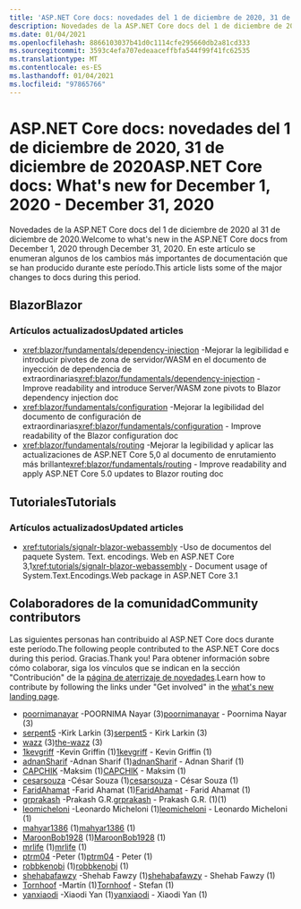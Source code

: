 ```yaml
---
title: 'ASP.NET Core docs: novedades del 1 de diciembre de 2020, 31 de diciembre de 2020'
description: Novedades de la ASP.NET Core docs del 1 de diciembre de 2020, 31 de diciembre de 2020.
ms.date: 01/04/2021
ms.openlocfilehash: 8866103037b41d0c1114cfe295660db2a81cd333
ms.sourcegitcommit: 3593c4efa707edeaaceffbfa544f99f41fc62535
ms.translationtype: MT
ms.contentlocale: es-ES
ms.lasthandoff: 01/04/2021
ms.locfileid: "97865766"
---
```

# <a name="aspnet-core-docs-whats-new-for-december-1-2020---december-31-2020"></a><span data-ttu-id="dbc81-103">ASP.NET Core docs: novedades del 1 de diciembre de 2020, 31 de diciembre de 2020</span><span class="sxs-lookup"><span data-stu-id="dbc81-103">ASP.NET Core docs: What's new for December 1, 2020 - December 31, 2020</span></span>

<span data-ttu-id="dbc81-104">Novedades de la ASP.NET Core docs del 1 de diciembre de 2020 al 31 de diciembre de 2020.</span><span class="sxs-lookup"><span data-stu-id="dbc81-104">Welcome to what's new in the ASP.NET Core docs from December 1, 2020 through December 31, 2020.</span></span> <span data-ttu-id="dbc81-105">En este artículo se enumeran algunos de los cambios más importantes de documentación que se han producido durante este período.</span><span class="sxs-lookup"><span data-stu-id="dbc81-105">This article lists some of the major changes to docs during this period.</span></span>

## <a name="blazor"></a><span data-ttu-id="dbc81-106">Blazor</span><span class="sxs-lookup"><span data-stu-id="dbc81-106">Blazor</span></span>

### <a name="updated-articles"></a><span data-ttu-id="dbc81-107">Artículos actualizados</span><span class="sxs-lookup"><span data-stu-id="dbc81-107">Updated articles</span></span>

- <span data-ttu-id="dbc81-108"><xref:blazor/fundamentals/dependency-injection> -Mejorar la legibilidad e introducir pivotes de zona de servidor/WASM en el documento de inyección de dependencia de extraordinarias</span><span class="sxs-lookup"><span data-stu-id="dbc81-108"><xref:blazor/fundamentals/dependency-injection> - Improve readability and introduce Server/WASM zone pivots to Blazor dependency injection doc</span></span>
- <span data-ttu-id="dbc81-109"><xref:blazor/fundamentals/configuration> -Mejorar la legibilidad del documento de configuración de extraordinarias</span><span class="sxs-lookup"><span data-stu-id="dbc81-109"><xref:blazor/fundamentals/configuration> - Improve readability of the Blazor configuration doc</span></span>
- <span data-ttu-id="dbc81-110"><xref:blazor/fundamentals/routing> -Mejorar la legibilidad y aplicar las actualizaciones de ASP.NET Core 5,0 al documento de enrutamiento más brillante</span><span class="sxs-lookup"><span data-stu-id="dbc81-110"><xref:blazor/fundamentals/routing> - Improve readability and apply ASP.NET Core 5.0 updates to Blazor routing doc</span></span>

## <a name="tutorials"></a><span data-ttu-id="dbc81-111">Tutoriales</span><span class="sxs-lookup"><span data-stu-id="dbc81-111">Tutorials</span></span>

### <a name="updated-articles"></a><span data-ttu-id="dbc81-112">Artículos actualizados</span><span class="sxs-lookup"><span data-stu-id="dbc81-112">Updated articles</span></span>

- <span data-ttu-id="dbc81-113"><xref:tutorials/signalr-blazor-webassembly> -Uso de documentos del paquete System. Text. encodings. Web en ASP.NET Core 3,1</span><span class="sxs-lookup"><span data-stu-id="dbc81-113"><xref:tutorials/signalr-blazor-webassembly> - Document usage of System.Text.Encodings.Web package in ASP.NET Core 3.1</span></span>

## <a name="community-contributors"></a><span data-ttu-id="dbc81-114">Colaboradores de la comunidad</span><span class="sxs-lookup"><span data-stu-id="dbc81-114">Community contributors</span></span>

<span data-ttu-id="dbc81-115">Las siguientes personas han contribuido al ASP.NET Core docs durante este período.</span><span class="sxs-lookup"><span data-stu-id="dbc81-115">The following people contributed to the ASP.NET Core docs during this period.</span></span> <span data-ttu-id="dbc81-116">Gracias.</span><span class="sxs-lookup"><span data-stu-id="dbc81-116">Thank you!</span></span> <span data-ttu-id="dbc81-117">Para obtener información sobre cómo colaborar, siga los vínculos que se indican en la sección "Contribución" de la [página de aterrizaje de novedades](index.yml).</span><span class="sxs-lookup"><span data-stu-id="dbc81-117">Learn how to contribute by following the links under "Get involved" in the [what's new landing page](index.yml).</span></span>

- <span data-ttu-id="dbc81-118">[poornimanayar](https://github.com/poornimanayar) -POORNIMA Nayar (3)</span><span class="sxs-lookup"><span data-stu-id="dbc81-118">[poornimanayar](https://github.com/poornimanayar) - Poornima Nayar (3)</span></span>
- <span data-ttu-id="dbc81-119">[serpent5](https://github.com/serpent5) -Kirk Larkin (3)</span><span class="sxs-lookup"><span data-stu-id="dbc81-119">[serpent5](https://github.com/serpent5) - Kirk Larkin (3)</span></span>
- <span data-ttu-id="dbc81-120">[wazz](https://github.com/the-wazz) (3)</span><span class="sxs-lookup"><span data-stu-id="dbc81-120">[the-wazz](https://github.com/the-wazz) (3)</span></span>
- <span data-ttu-id="dbc81-121">[1kevgriff](https://github.com/1kevgriff) -Kevin Griffin (1)</span><span class="sxs-lookup"><span data-stu-id="dbc81-121">[1kevgriff](https://github.com/1kevgriff) - Kevin Griffin (1)</span></span>
- <span data-ttu-id="dbc81-122">[adnanSharif](https://github.com/adnanSharif) -Adnan Sharif (1)</span><span class="sxs-lookup"><span data-stu-id="dbc81-122">[adnanSharif](https://github.com/adnanSharif) - Adnan Sharif (1)</span></span>
- <span data-ttu-id="dbc81-123">[CAPCHIK](https://github.com/CAPCHIK) -Maksim (1)</span><span class="sxs-lookup"><span data-stu-id="dbc81-123">[CAPCHIK](https://github.com/CAPCHIK) - Maksim (1)</span></span>
- <span data-ttu-id="dbc81-124">[cesarsouza](https://github.com/cesarsouza) -César Souza (1)</span><span class="sxs-lookup"><span data-stu-id="dbc81-124">[cesarsouza](https://github.com/cesarsouza) - César Souza (1)</span></span>
- <span data-ttu-id="dbc81-125">[FaridAhamat](https://github.com/FaridAhamat) -Farid Ahamat (1)</span><span class="sxs-lookup"><span data-stu-id="dbc81-125">[FaridAhamat](https://github.com/FaridAhamat) - Farid Ahamat (1)</span></span>
- <span data-ttu-id="dbc81-126">[grprakash](https://github.com/grprakash) -Prakash G.R.</span><span class="sxs-lookup"><span data-stu-id="dbc81-126">[grprakash](https://github.com/grprakash) - Prakash G.R.</span></span> <span data-ttu-id="dbc81-127">(1)</span><span class="sxs-lookup"><span data-stu-id="dbc81-127">(1)</span></span>
- <span data-ttu-id="dbc81-128">[leomicheloni](https://github.com/leomicheloni) -Leonardo Micheloni (1)</span><span class="sxs-lookup"><span data-stu-id="dbc81-128">[leomicheloni](https://github.com/leomicheloni) - Leonardo Micheloni (1)</span></span>
- <span data-ttu-id="dbc81-129">[mahyar1386](https://github.com/mahyar1386) (1)</span><span class="sxs-lookup"><span data-stu-id="dbc81-129">[mahyar1386](https://github.com/mahyar1386) (1)</span></span>
- <span data-ttu-id="dbc81-130">[MaroonBob1928](https://github.com/MaroonBob1928) (1)</span><span class="sxs-lookup"><span data-stu-id="dbc81-130">[MaroonBob1928](https://github.com/MaroonBob1928) (1)</span></span>
- <span data-ttu-id="dbc81-131">[mrlife](https://github.com/mrlife) (1)</span><span class="sxs-lookup"><span data-stu-id="dbc81-131">[mrlife](https://github.com/mrlife) (1)</span></span>
- <span data-ttu-id="dbc81-132">[ptrm04](https://github.com/ptrm04) -Peter (1)</span><span class="sxs-lookup"><span data-stu-id="dbc81-132">[ptrm04](https://github.com/ptrm04) - Peter (1)</span></span>
- <span data-ttu-id="dbc81-133">[robbkenobi](https://github.com/robbkenobi) (1)</span><span class="sxs-lookup"><span data-stu-id="dbc81-133">[robbkenobi](https://github.com/robbkenobi) (1)</span></span>
- <span data-ttu-id="dbc81-134">[shehabafawzy](https://github.com/shehabafawzy) -Shehab Fawzy (1)</span><span class="sxs-lookup"><span data-stu-id="dbc81-134">[shehabafawzy](https://github.com/shehabafawzy) - Shehab Fawzy (1)</span></span>
- <span data-ttu-id="dbc81-135">[Tornhoof](https://github.com/Tornhoof) -Martín (1)</span><span class="sxs-lookup"><span data-stu-id="dbc81-135">[Tornhoof](https://github.com/Tornhoof) - Stefan (1)</span></span>
- <span data-ttu-id="dbc81-136">[yanxiaodi](https://github.com/yanxiaodi) -Xiaodi Yan (1)</span><span class="sxs-lookup"><span data-stu-id="dbc81-136">[yanxiaodi](https://github.com/yanxiaodi) - Xiaodi Yan (1)</span></span>
